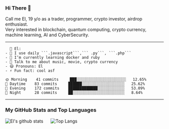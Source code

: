 ### Hi There 🦖
Call me El, 19 y/o as a trader, programmer, crypto investor, airdrop enthusiast. <br>
Very interested in blockchain, quantum computing, crypto currency, machine learning, AI and CyberSecurity.
</p>

<hr>

```
  🤵 El:
- 🤔 I use daily ```.javascript```,``` .py```, ```.php```
- 🌱 I’m currently learning docker and ruby
- 💬 Talk to me about music, movie, crypto currency
- 😄 Pronouns: El
- ⚡ Fun fact: cool asf

```
```text
🌞 Morning    41 commits     ███░░░░░░░░░░░░░░░░░░░░░░   12.65% 
🌆 Daytime    83 commits     ██████░░░░░░░░░░░░░░░░░░░   25.62% 
🌃 Evening    172 commits    █████████████░░░░░░░░░░░░   53.09% 
🌙 Night      28 commits     ██░░░░░░░░░░░░░░░░░░░░░░░   8.64%

```

<hr>


### My GitHub Stats and Top Languages
![El's github stats](https://github-readme-stats.vercel.app/api?username=fachryotosaka&show_icons=true&theme=tokyonight)&nbsp;&nbsp;&nbsp;&nbsp;&nbsp;
![Top Langs](https://github-readme-stats.vercel.app/api/top-langs/?username=fachryotosaka&layout=donut&theme=tokyonight&show_icons=true)



